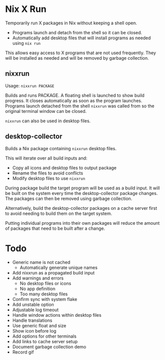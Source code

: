 # Nix X Run

Temporarily run X packages in Nix without keeping a shell open.

* Programs launch and detach from the shell so it can be closed.
* Automatically add desktop files that will install programs as needed using `nix run`

This allows easy access to X programs that are not used frequently. They will be installed as needed and will be removed by garbage collection.

## nixxrun

Usage: `nixxrun PACKAGE`

Builds and runs PACKAGE. A floating shell is launched to show build progress. It closes automatically as soon as the program launches. Programs launch detached from the shell `nixxrun` was called from so the original terminal window can be closed.

`nixxrun` can also be used in desktop files.

## desktop-collector

Builds a Nix package containing `nixxrun` desktop files.

This will iterate over all build inputs and:

* Copy all icons and desktop files to output package
* Rename the files to avoid conflicts
* Modify desktop files to use `nixxrun`

During package build the target program will be used as a build input. It will be built on the system every time the desktop-collector package changes. The packages can then be removed using garbage collection. 

Alternatively, build the desktop-collector packages on a cache server first to avoid needing to build them on the target system.

Putting individual programs into their own packages will reduce the amount of packages that need to be built after a change.

# Todo

* Generic name is not cached
  * Automatically generate unique names
* Add nixxrun as a propagated build input
* Add warnings and errors
  * No desktop files or icons
  * No app definition
  * Too many desktop files
* Confirm sync with system flake
* Add unstable option
* Adjustable log timeout
* Handle window actions within desktop files
* Handle translations
* Use generic float and size
* Show icon before log
* Add options for other terminals
* Add links to cache server setup
* Document garbage collection demo
* Record gif
